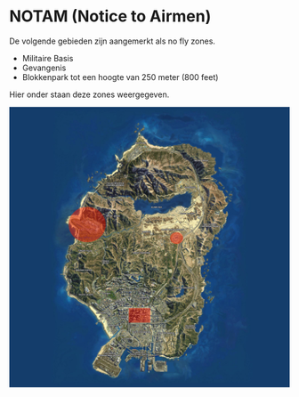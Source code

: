 # NOTAM (Notice to Airmen)

De volgende gebieden zijn aangemerkt als no fly zones.

* Militaire Basis
* Gevangenis
* Blokkenpark tot een hoogte van 250 meter (800 feet)

Hier onder staan deze zones weergegeven.

![NoTAM](img/NoTAM.png)
